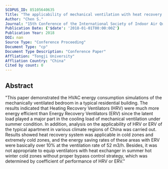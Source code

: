 ```yaml
---
SCOPUS_ID: 85105640635
Title: "The applicability of mechanical ventilation with heat recovery in residential buildings in China"
Author: "Chen S."
Journal: "15th Conference of the International Society of Indoor Air Quality and Climate, INDOOR AIR 2018"
Publication Date: {'$date': '2018-01-01T00:00:00Z'}
Publication Year: 2018
DOI: nan
Source Type: "Conference Proceeding"
Document Type: "cp"
Document Type Description: "Conference Paper"
Affliation: "Tongji University"
Affliation Country: "China"
Cited by count: 0
---
```


## Abstract
"This paper demonstrated the HVAC energy consumption simulations of the mechanically ventilated bedroom in a typical residential building. The results indicated that Heating Recovery Ventilators (HRV) were much more energy efficient than Energy Recovery Ventilators (ERV) since the latent load played a major part in the cooling load of mechanical ventilation under summer condition. In addition, analysis on the applicability of HRV or ERV of the typical apartment in various climate regions of China was carried out. Results showed heat recovery system was applicable in cold zones and extremely cold zones, and the energy saving rates of these areas with ERV were basically over 10% at the ventilation rate of 52 m3/h. Besides, it was not appropriate to equip ventilators with heat exchanger in summer hot winter cold zones without proper bypass control strategy, which was determined by coefficient of performance of HRV or ERV."
